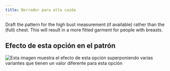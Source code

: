 ```yaml
---
title: Borrador para alta caída
---
```


Draft the pattern for the high bust measurement (if available) rather than the (full) chest. This will result in a more fitted garment for people with breasts.

## Efecto de esta opción en el patrón

![Esta imagen muestra el efecto de esta opción superponiendo varias variantes que tienen un valor diferente para esta opción](yuri_draftforhighbust_sample.svg "Efecto de esta opción en el patrón")
